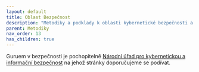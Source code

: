 ```yaml
---
layout: default
title: Oblast Bezpečnost
description: "Metodiky a podklady k oblasti kybernetické bezpečnosti a jejím přesahům i do dalších oblastí"
parent: Metodiky
nav_order: 13
has_children: true
---
```


Guruem v bezpečnosti je pochopitelně [Národní úřad pro kybernetickou a informační bezpečnost](https://www.nukib.cz) na jehož stránky doporučujeme se podívat.

